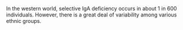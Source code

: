 In the western world, selective IgA deficiency occurs in about 1 in 600 individuals. However, there is a great deal of variability among various ethnic groups.
